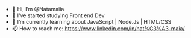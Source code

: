 - 👋 Hi, I’m @Natamaiia
- 👀 I've started studying Front end Dev
- 🌱 I’m currently learning about JavaScript | Node.Js | HTML/CSS
- 📫 How to reach me: https://www.linkedin.com/in/nat%C3%A3-maia/
<!---
Natamaiia/Natamaiia is a ✨ special ✨ repository because its `README.md` (this file) appears on your GitHub profile.
You can click the Preview link to take a look at your changes.
--->
